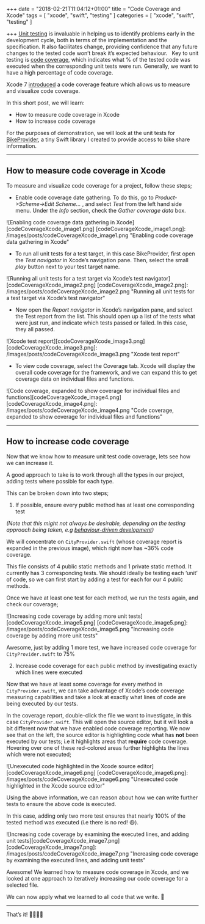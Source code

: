 +++
date = "2018-02-21T11:04:12+01:00"
title = "Code Coverage and Xcode"
tags = [
    "xcode",
    "swift",
    "testing"
]
categories = [
    "xcode",
    "swift",
    "testing"
]

+++
[Unit testing](https://en.wikipedia.org/wiki/Unit_testing) is invaluable in helping us to identify problems early in the development cycle, both in terms of the implementation and the specification. It also facilitates change, providing confidence that any future changes to the tested code won’t break it’s expected behaviour.
 
Key to unit testing is [code coverage](https://en.wikipedia.org/wiki/Code_coverage), which indicates what % of the tested code was executed when the corresponding unit tests were run. Generally, we want to have a high percentage of code coverage. 

Xcode 7 [introduced](https://developer.apple.com/library/content/documentation/DeveloperTools/Conceptual/testing_with_xcode/chapters/07-code_coverage.html) a code coverage feature which allows us to measure and visualize code coverage.

In this short post, we will learn:

* How to measure code coverage in Xcode
* How to increase code coverage

For the purposes of demonstration, we will look at the unit tests for [BikeProvider](https://github.com/superpeteblaze/BikeProvider), a tiny Swift library I created to provide access to bike share information.

---

## How to measure code coverage in Xcode

To measure and visualize code coverage for a project, follow these steps;

* Enable code coverage date gathering. To do this, go to *Product->Scheme->Edit Scheme...* , and select *Test* from the left hand side menu. Under the *Info* section, check the *Gather coverage data* box.

![Enabling code coverage data gathering in Xcode][codeCoverageXcode_image1.png]
[codeCoverageXcode_image1.png]: /images/posts/codeCoverageXcode_image1.png "Enabling code coverage data gathering in Xcode"

* To run all unit tests for a test target, in this case BikeProvider, first open the *Test navigator* in Xcode’s navigation pane. Then, select the small *play* button next to your test target name.

![Running all unit tests for a test target via Xcode’s test navigator][codeCoverageXcode_image2.png]
[codeCoverageXcode_image2.png]: /images/posts/codeCoverageXcode_image2.png "Running all unit tests for a test target via Xcode’s test navigator"

* Now open the *Report navigator* in Xcode’s navigation pane, and select the Test report from the list. This should open up a list of the tests what were just run, and indicate which tests passed or failed. In this case, they all passed.

![Xcode test report][codeCoverageXcode_image3.png]
[codeCoverageXcode_image3.png]: /images/posts/codeCoverageXcode_image3.png "Xcode test report"

* To view code coverage, select the Coverage tab. Xcode will display the overall code coverage for the framework, and we can expand this to get coverage data on individual files and functions.


![Code coverage, expanded to show coverage for individual files and functions][codeCoverageXcode_image4.png]
[codeCoverageXcode_image4.png]: /images/posts/codeCoverageXcode_image4.png "Code coverage, expanded to show coverage for individual files and functions"

---

## How to increase code coverage

Now that we know how to measure unit test code coverage, lets see how we can increase it.

A good approach to take is to work through all the types in our project, adding tests where possible for each type. 

This can be broken down into two steps;

1. If possible, ensure every public method has at least one corresponding test

*(Note that this might not always be desirable, depending on the testing approach being taken, e.g [behaviour-driven development](https://codeutopia.net/blog/2015/03/01/unit-testing-tdd-and-bdd/))*

We will concentrate on `CityProvider.swift` (whose coverage report is expanded in the previous image), which right now has ~36% code coverage. 

This file consists of 4 public static methods and 1 private static method. It currently has 3 corresponding tests. We should ideally be testing each ‘unit’ of code, so we can first start by adding a test for each for our 4 public methods. 

Once we have at least one test for each method, we run the tests again, and check our coverage;

![Increasing code coverage by adding more unit tests][codeCoverageXcode_image5.png]
[codeCoverageXcode_image5.png]: /images/posts/codeCoverageXcode_image5.png "Increasing code coverage by adding more unit tests"

Awesome, just by adding 1 more test, we have increased code coverage for `CityProvider.swift` to 75%

2. Increase code coverage for each public method by investigating exactly which lines were executed

Now that we have at least some coverage for every method in `CityProvider.swift`, we can take advantage of Xcode’s code coverage measuring capabilities and take a look at exactly what lines of code are being executed by our tests. 

In the coverage report, double-click the file we want to investigate, in this case `CityProvider.swift`. This will open the source editor, but it will look a bit different now that we have enabled code coverage reporting. We now see that on the left, the source editor is highlighting code what has **not** been executed by our tests; i.e it highlights areas that **require** code coverage. Hovering over one of these red-colored areas further highlights the lines which were not executed;

![Unexecuted code highlighted in the Xcode source editor][codeCoverageXcode_image6.png]
[codeCoverageXcode_image6.png]: /images/posts/codeCoverageXcode_image6.png "Unexecuted code highlighted in the Xcode source editor"

Using the above information, we can reason about how we can write further tests to ensure the above code is executed.

In this case, adding only two more test ensures that nearly 100% of the tested method was executed (i.e there is no red! 😃).

![Increasing code coverage by examining the executed lines, and adding unit tests][codeCoverageXcode_image7.png]
[codeCoverageXcode_image7.png]: /images/posts/codeCoverageXcode_image7.png "Increasing code coverage by examining the executed lines, and adding unit tests"

Awesome! We learned how to measure code coverage in Xcode, and we looked at one approach to iteratively increasing our code coverage for a selected file.

We can now apply what we learned to all code that we write. 🎉

---

That’s it! 📱🚀👍🏽
